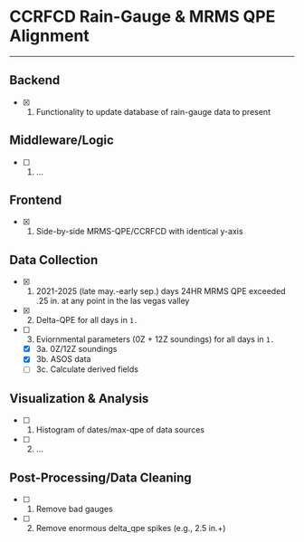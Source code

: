 # **CCRFCD Rain-Gauge & MRMS QPE Alignment**
---

## Backend

- [x] 1. Functionality to update database of rain-gauge data to present

## Middleware/Logic

- [ ] 1. ...

## Frontend

- [x] 1. Side-by-side MRMS-QPE/CCRFCD with identical y-axis

## Data Collection

- [x] 1. 2021-2025 (late may.-early sep.) days 24HR MRMS QPE exceeded .25 in. at any point in the las vegas valley
- [x] 2. Delta-QPE for all days in `1.`
- [ ] 3. Eviornmental parameters (0Z + 12Z soundings) for all days in `1.`
    - [x] 3a. 0Z/12Z soundings
    - [x] 3b. ASOS data
    - [ ] 3c. Calculate derived fields

## Visualization & Analysis

- [ ] 1. Histogram of dates/max-qpe of data sources
- [ ] 2. ...

## Post-Processing/Data Cleaning

- [ ] 1. Remove bad gauges
- [ ] 2. Remove enormous delta_qpe spikes (e.g., 2.5 in.+)